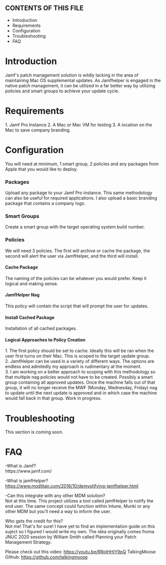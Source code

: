 CONTENTS OF THIS FILE
---------------------

 * Introduction
 * Requirements
 * Configuration
 * Troubleshooting
 * FAQ
 
 <H1>Introduction</H1>
 Jamf's patch management solution is wildly lacking in the area of maintaining Mac OS supplemental updates. As Jamfhelper is engaged in the native patch management, it can be utilized in a far better way by utilizing policies and smart groups to achieve your update cycle. 
 
<H1>Requirements</h1>
1. Jamf Pro Instance
2. A Mac or Mac VM for testing
3. A location on the Mac to save company branding.

<H1>Configuration</H1>
You will need at minimum, 1 smart group, 2 policies and any packages from Apple that you would like to deploy.

<h3>Packages</h3>
Upload any package to your Jamf Pro instance. This same methodology can also be useful for required applications. I also upload a basic branding package that contains a company logo.

<H3>Smart Groups</H3>
Create a smart group with the target operating system build number. 

<H3>Policies</H3>
We will need 3 policies. The first will archive or cache the package, the second will alert the user via JamfHelper, and the third will install.

<h4>Cache Package</h4>
The naming of the policies can be whatever you would prefer. Keep it logical and making sense.

<h4>JamfHelper Nag</h4>
This policy will contain the script that will prompt the user for updates.

<h4>Install Cached Package</h4>
Installation of all cached packages.

<h4>Logical Approaches to Policy Creation</h4>
  1. The first policy should be set to cache. Ideally this will be ran when the user first turns on their Mac. This is scoped to the target update group.<br>
  2. JamfHelper can be used in a variety of different ways. The options are endless and admitedly my approach is rudimentary at the moment. <br>
  3. I am working on a better approach to scoping with this methodology so that multiple nag policies would not have to be created. Possibly a smart group containing all approved updates. Once the machine falls out of that group, it will no longer receive the MWF (Monday, Wednesday, Friday) nag to update until the next update is approved and in which case the machine would fall back in that group. Work in progress. 
  
<h1>Troubleshooting</H1>
This section is coming soon.


<H1>FAQ</H1>
-What is Jamf?<br>
https://www.jamf.com/

-What is jamfHelper?<br>
https://www.modtitan.com/2016/10/demystifying-jamfhelper.html

-Can this integrate with any other MDM solution?<br>
Not at this time. This project utilizes a tool called jamfHelper to notify the end user. The same concept could function within Intune, Munki or any other MDM but you'll need a way to inform the user.

Who gets the credit for this?<br>
Not me! That's for sure! I have yet to find an implementation guide on this suject so I figured I would write my own. The idea originally comes froma JNUC 2020 session by William Smith called Planning your Patch Management Strategy.

Please check out this video: https://youtu.be/RRoIHHiY9pQ
TalkingMoose Github: https://github.com/talkingmoose
